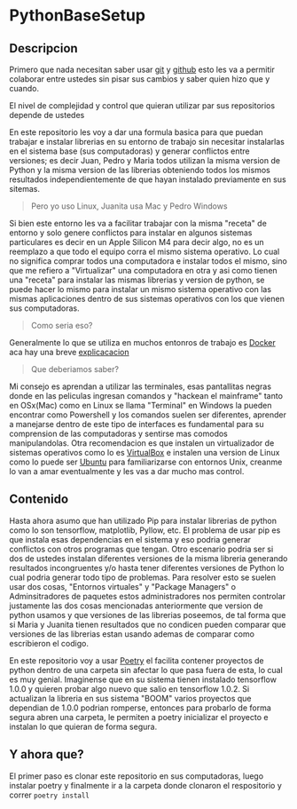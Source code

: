 # PythonBaseSetup

## Descripcion

Primero que nada necesitan saber usar [git](https://www.freecodecamp.org/espanol/news/guia-para-principiantes-de-git-y-github/) y [github](https://github.com/skills/introduction-to-github) esto les va a permitir colaborar entre ustedes sin pisar sus cambios y saber quien hizo que y cuando.

El nivel de complejidad y control que quieran utilizar par sus repositorios depende de ustedes 

En este repositorio les voy a dar una formula basica para que puedan trabajar e instalar librerias en su entorno de trabajo
sin necesitar instalarlas en el sistema base (sus computadoras) y generar conflictos entre versiones; es decir Juan, Pedro y Maria
todos utilizan la misma version de Python y la misma version de las librerias obteniendo todos los mismos resultados independientemente
de que hayan instalado previamente en sus sitemas.

> Pero yo uso Linux, Juanita usa Mac y Pedro Windows

Si bien este entorno les va a facilitar trabajar con la misma "receta" de entorno y solo genere conflictos para instalar en algunos sistemas
particulares es decir en un Apple Silicon M4 para decir algo, no es un reemplazo a que todo el equipo corra el mismo sistema operativo. 
Lo cual no significa comprar todos una computadora e instalar todos el mismo, sino que me refiero a "Virtualizar" una computadora en otra y asi 
como tienen una "receta" para instalar las mismas librerias y version de python, se puede hacer lo mismo para instalar un mismo sistema 
operativo con las mismas aplicaciones dentro de sus sistemas operativos con los que vienen sus computadoras.

> Como seria eso?

Generalmente lo que se utiliza en muchos entonros de trabajo es [Docker](https://www.docker.com/) aca hay una breve [explicacacion](https://www.redhat.com/es/topics/containers/what-is-docker)

> Que deberiamos saber?

Mi consejo es aprendan a utilizar las terminales, esas pantallitas negras donde en las peliculas ingresan comandos y "hackean el mainframe" tanto en 
OSx(Mac) como en Linux se llama "Terminal" en Windows la pueden encontrar como Powershell y los comandos suelen ser diferentes, aprender a manejarse
dentro de este tipo de interfaces es fundamental para su comprension de las computadoras y sentirse mas comodos manipulandolas. Otra recomendacion 
es que instalen un virtualizador de sistemas operativos como lo es [VirtualBox](https://www.virtualbox.org/) e instalen una version de Linux como lo puede ser [Ubuntu](https://ubuntu.com/) para familiarizarse con entornos Unix, creanme lo van a amar eventualmente y les vas a dar mucho mas control. 


## Contenido

Hasta ahora asumo que han utilizado Pip para instalar librerias de python como lo son tensorflow, matplotlib, Pyllow, etc. El problema de usar pip
es que instala esas dependencias en el sistema y eso podria generar conflictos con otros programas que tengan. Otro escenario podria ser si dos de ustedes instalan diferentes versiones de la misma libreria generando 
resultados incongruentes y/o hasta tener diferentes versiones de Python lo cual podria generar todo tipo de problemas. 
Para resolver esto se suelen usar dos cosas, "Entornos virtuales" y "Package Managers" o Adminsitradores de paquetes estos administradores nos permiten
controlar justamente las dos cosas mencionadas anteriormente que version de python usamos y que versiones de las librerias poseemos, de tal forma que si
Maria y Juanita tienen resultados que no condicen pueden comparar que versiones de las librerias estan usando ademas de comparar como escribieron el 
codigo. 

En este repositorio voy a usar [Poetry](https://python-poetry.org/docs/) el facilita 
contener proyectos de python dentro de una carpeta sin afectar lo que pasa fuera de esta, lo cual es muy genial. Imaginense que en su sistema tienen instalado tensorflow 1.0.0 y quieren probar algo nuevo que salio en tensorflow 1.0.2. Si actualizan la libreria en sus sistema "BOOM" varios proyectos que dependian de 1.0.0 podrian romperse, entonces para probarlo de forma segura abren una carpeta, le permiten a poetry inicializar el proyecto e instalan lo que quieran de forma segura.


## Y ahora que?

El primer paso es clonar este repositorio en sus computadoras, luego instalar poetry y finalmente ir a la carpeta donde clonaron el respositorio y correr
`poetry install`